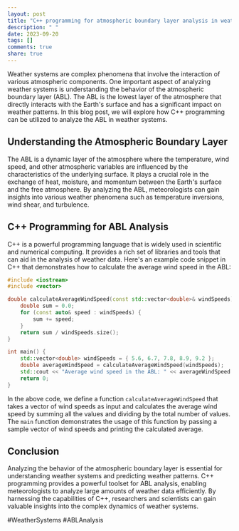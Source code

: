 ```yaml
---
layout: post
title: "C++ programming for atmospheric boundary layer analysis in weather systems"
description: " "
date: 2023-09-20
tags: []
comments: true
share: true
---
```


Weather systems are complex phenomena that involve the interaction of various atmospheric components. One important aspect of analyzing weather systems is understanding the behavior of the atmospheric boundary layer (ABL). The ABL is the lowest layer of the atmosphere that directly interacts with the Earth's surface and has a significant impact on weather patterns. In this blog post, we will explore how C++ programming can be utilized to analyze the ABL in weather systems.

## Understanding the Atmospheric Boundary Layer

The ABL is a dynamic layer of the atmosphere where the temperature, wind speed, and other atmospheric variables are influenced by the characteristics of the underlying surface. It plays a crucial role in the exchange of heat, moisture, and momentum between the Earth's surface and the free atmosphere. By analyzing the ABL, meteorologists can gain insights into various weather phenomena such as temperature inversions, wind shear, and turbulence.

## C++ Programming for ABL Analysis

C++ is a powerful programming language that is widely used in scientific and numerical computing. It provides a rich set of libraries and tools that can aid in the analysis of weather data. Here's an example code snippet in C++ that demonstrates how to calculate the average wind speed in the ABL:

```cpp
#include <iostream>
#include <vector>

double calculateAverageWindSpeed(const std::vector<double>& windSpeeds) {
    double sum = 0.0;
    for (const auto& speed : windSpeeds) {
        sum += speed;
    }
    return sum / windSpeeds.size();
}

int main() {
    std::vector<double> windSpeeds = { 5.6, 6.7, 7.8, 8.9, 9.2 };
    double averageWindSpeed = calculateAverageWindSpeed(windSpeeds);
    std::cout << "Average wind speed in the ABL: " << averageWindSpeed << " m/s" << std::endl;
    return 0;
}
```

In the above code, we define a function `calculateAverageWindSpeed` that takes a vector of wind speeds as input and calculates the average wind speed by summing all the values and dividing by the total number of values. The `main` function demonstrates the usage of this function by passing a sample vector of wind speeds and printing the calculated average.

## Conclusion

Analyzing the behavior of the atmospheric boundary layer is essential for understanding weather systems and predicting weather patterns. C++ programming provides a powerful toolset for ABL analysis, enabling meteorologists to analyze large amounts of weather data efficiently. By harnessing the capabilities of C++, researchers and scientists can gain valuable insights into the complex dynamics of weather systems.

#WeatherSystems #ABLAnalysis